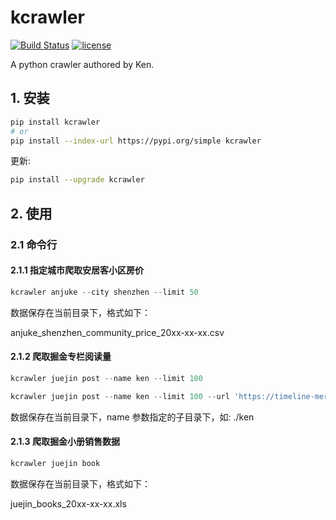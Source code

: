 # kcrawler

[![Build Status](https://travis-ci.org/kenblikylee/kcrawler.svg?branch=master)](https://travis-ci.org/kenblikylee/kcrawler)
[![license](https://img.shields.io/github/license/kenblikylee/kcrawler)](https://github.com/kenblikylee/kcrawler/blob/master/LICENSE)

A python crawler authored by Ken.

## 1. 安装

``` sh
pip install kcrawler
# or
pip install --index-url https://pypi.org/simple kcrawler
```

更新:

``` sh
pip install --upgrade kcrawler
```

## 2. 使用

### 2.1 命令行

#### 2.1.1 指定城市爬取安居客小区房价

```python
kcrawler anjuke --city shenzhen --limit 50
```
数据保存在当前目录下，格式如下：

anjuke_shenzhen_community_price_20xx-xx-xx.csv

#### 2.1.2 爬取掘金专栏阅读量

```python
kcrawler juejin post --name ken --limit 100

kcrawler juejin post --name ken --limit 100 --url 'https://timeline-merger-ms.juejin.im/v1/get_entry_by_self?src=web&uid=5bd2b8b25188252a784d19d7&device_id=1567748420039&token=eyJhY2Nlc3NfdG9rZW4iOiJTTHVPcVRGQ1BseWdTZHF4IiwicmVmcmVzaF90b2tlbiI6ImJHZkJDVDlWQkZiQUNMdTYiLCJ0b2tlbl90eXBlIjoibWFjIiwiZXhwaXJlX2luIjoyNTkyMDAwfQ%3D%3D&targetUid=5bd2b8b25188252a784d19d7&type=post&limit=20&order=createdAt'

```

数据保存在当前目录下，name 参数指定的子目录下，如: ./ken

#### 2.1.3 爬取掘金小册销售数据

``` python
kcrawler juejin book
```

数据保存在当前目录下，格式如下：

juejin_books_20xx-xx-xx.xls
